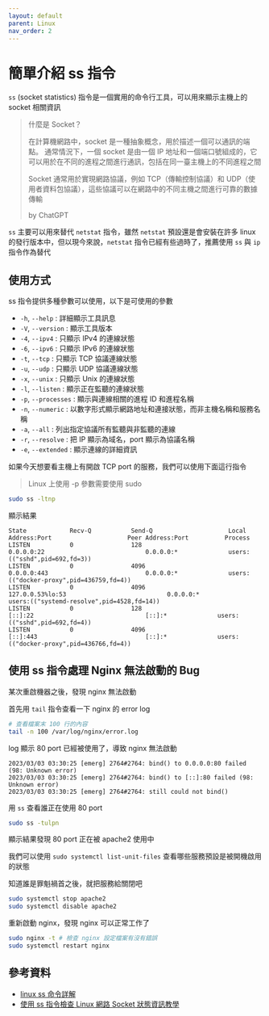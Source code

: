 ```yaml
---
layout: default
parent: Linux
nav_order: 2
---
```


# 簡單介紹 ss 指令

`ss` (socket statistics) 指令是一個實用的命令行工具，可以用來顯示主機上的 socket 相關資訊

> 什麼是 Socket？
>
> 在計算機網路中，socket 是一種抽象概念，用於描述一個可以通訊的端點。
> 通常情況下，一個 socket 是由一個 IP 地址和一個端口號組成的，它可以用於在不同的進程之間進行通訊，包括在同一臺主機上的不同進程之間
>
> Socket 通常用於實現網路協議，例如 TCP（傳輸控制協議）和 UDP（使用者資料包協議），這些協議可以在網路中的不同主機之間進行可靠的數據傳輸
>
> by ChatGPT

`ss` 主要可以用來替代 `netstat` 指令，雖然 `netstat` 預設還是會安裝在許多 linux 的發行版本中，但以現今來說，`netstat` 指令已經有些過時了，推薦使用 `ss` 與 `ip` 指令作為替代

## 使用方式

ss 指令提供多種參數可以使用，以下是可使用的參數

- `-h`, `--help` : 詳細顯示工具訊息
- `-V`, `--version` : 顯示工具版本
- `-4`, `--ipv4` : 只顯示 IPv4 的連線狀態
- `-6`, `--ipv6` : 只顯示 IPv6 的連線狀態
- `-t`, `--tcp` : 只顯示 TCP 協議連線狀態
- `-u`, `--udp` : 只顯示 UDP 協議連線狀態
- `-x`, `--unix` : 只顯示 Unix 的連線狀態
- `-l`, `--listen` : 顯示正在監聽的連線狀態
- `-p`, `--processes` : 顯示與連線相關的進程 ID 和進程名稱
- `-n`, `--numeric` : 以數字形式顯示網路地址和連接狀態，而非主機名稱和服務名稱
- `-a`, `--all` : 列出指定協議所有監聽與非監聽的連線
- `-r`, `--resolve` : 把 IP 顯示為域名，port 顯示為協議名稱
- `-e`, `--extended` : 顯示連線的詳細資訊

如果今天想要看主機上有開啟 TCP port 的服務，我們可以使用下面這行指令

> Linux 上使用 -p 參數需要使用 sudo

```bash
sudo ss -ltnp
```

顯示結果

```text
State            Recv-Q           Send-Q                     Local Address:Port                     Peer Address:Port          Process
LISTEN           0                128                              0.0.0.0:22                            0.0.0.0:*              users:(("sshd",pid=692,fd=3))
LISTEN           0                4096                             0.0.0.0:443                           0.0.0.0:*              users:(("docker-proxy",pid=436759,fd=4))
LISTEN           0                4096                       127.0.0.53%lo:53                            0.0.0.0:*              users:(("systemd-resolve",pid=4528,fd=14))
LISTEN           0                128                                 [::]:22                               [::]:*              users:(("sshd",pid=692,fd=4))
LISTEN           0                4096                                [::]:443                              [::]:*              users:(("docker-proxy",pid=436766,fd=4))
```

## 使用 ss 指令處理 Nginx 無法啟動的 Bug

某次重啟機器之後，發現 nginx 無法啟動

首先用 `tail` 指令查看一下 nginx 的 error log

```bash
# 查看檔案末 100 行的內容
tail -n 100 /var/log/nginx/error.log
```

log 顯示 80 port 已經被使用了，導致 nginx 無法啟動

```text
2023/03/03 03:30:25 [emerg] 2764#2764: bind() to 0.0.0.0:80 failed (98: Unknown error)
2023/03/03 03:30:25 [emerg] 2764#2764: bind() to [::]:80 failed (98: Unknown error)
2023/03/03 03:30:25 [emerg] 2764#2764: still could not bind()
```

用 `ss` 查看誰正在使用 80 port

```bash
sudo ss -tulpn
```

顯示結果發現 80 port 正在被 apache2 使用中

我們可以使用 `sudo systemctl list-unit-files` 查看哪些服務預設是被開機啟用的狀態

知道誰是罪魁禍首之後，就把服務給關閉吧

```bash
sudo systemctl stop apache2
sudo systemctl disable apache2
```

重新啟動 nginx，發現 nginx 可以正常工作了

```bash
sudo nginx -t # 檢查 nginx 設定檔案有沒有錯誤
sudo systemctl restart nginx
```

## 參考資料

- [linux ss 命令詳解](https://cloud.tencent.com/developer/article/1721800)
- [使用 ss 指令檢查 Linux 網路 Socket 狀態資訊教學](https://blog.gtwang.org/linux/socket-statistics-ss-command-tutorial/)
